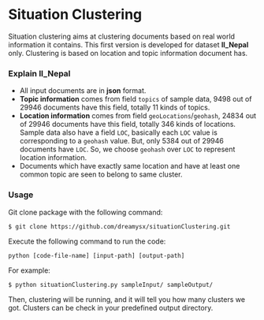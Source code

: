 # Situation Clustering
Situation clustering aims at clustering documents based on real world information it contains.
This first version is developed for dataset **ll_Nepal** only. Clustering is based on location and topic information document has.

### Explain ll_Nepal
* All input documents are in **json** format.
* **Topic information** comes from field `topics` of sample data, 9498 out of 29946 documents have this field, totally 11 kinds of topics.
* **Location information** comes from field `geoLocations`/`geohash`, 24834 out of 29946 documents have this field, totally 346 kinds of locations. Sample data also have a field `LOC`, basically each `LOC` value is corresponding to a `geohash` value. But, only 5384 out of 29946 documents have `LOC`. So, we choose `geohash` over `LOC` to represent location information.
* Documents which have exactly same location and have at least one common topic are seen to belong to same cluster.

### Usage
Git clone package with the following command:
```
$ git clone https://github.com/dreamysx/situationClustering.git
```
Execute the following command to run the code:
```
python [code-file-name] [input-path] [output-path]
```
For example:
```
$ python situationClustering.py sampleInput/ sampleOutput/
```
Then, clustering will be running, and it will tell you how many clusters we got. Clusters can be check in your predefined output directory.